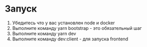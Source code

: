 # Запуск

1. Убедитесь что у вас установлен node и docker
2. Выполните команду yarn bootstrap - это обязательный шаг
3. Выполните команду yarn dev
4. Выполните команду dev:client - для запуска frontend